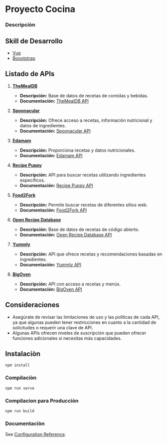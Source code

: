 # Proyecto Cocina

### Descripciòn
## Skill de Desarrollo
- [Vue]()
- [Boootstrap](https://getbootstrap.com/docs/5.3/getting-started/introduction/)


## Listado de APIs

1. **[TheMealDB](https://www.themealdb.com/api.php)**
   - **Descripción:** Base de datos de recetas de comidas y bebidas.
   - **Documentación:** [TheMealDB API](https://www.themealdb.com/api.php)

2. **[Spoonacular](https://spoonacular.com/food-api)**
   - **Descripción:** Ofrece acceso a recetas, información nutricional y datos de ingredientes.
   - **Documentación:** [Spoonacular API](https://spoonacular.com/food-api)

3. **[Edamam](https://developer.edamam.com/)**
   - **Descripción:** Proporciona recetas y datos nutricionales.
   - **Documentación:** [Edamam API](https://developer.edamam.com/)

4. **[Recipe Puppy](http://www.recipepuppy.com/about/api/)**
   - **Descripción:** API para buscar recetas utilizando ingredientes específicos.
   - **Documentación:** [Recipe Puppy API](http://www.recipepuppy.com/about/api/)

5. **[Food2Fork](https://www.food2fork.com/about/api)**
   - **Descripción:** Permite buscar recetas de diferentes sitios web.
   - **Documentación:** [Food2Fork API](https://www.food2fork.com/about/api)

6. **[Open Recipe Database](https://github.com/openrecipe/open-recipe-db)**
   - **Descripción:** Base de datos de recetas de código abierto.
   - **Documentación:** [Open Recipe Database API](https://github.com/openrecipe/open-recipe-db)

7. **[Yummly](https://developer.yummly.com/)**
   - **Descripción:** API que ofrece recetas y recomendaciones basadas en ingredientes.
   - **Documentación:** [Yummly API](https://developer.yummly.com/)

8. **[BigOven](https://api2.bigoven.com/)**
   - **Descripción:** API con acceso a recetas y menús.
   - **Documentación:** [BigOven API](https://api2.bigoven.com/)

## Consideraciones

- Asegúrate de revisar las limitaciones de uso y las políticas de cada API, ya que algunas pueden tener restricciones en cuanto a la cantidad de solicitudes o requerir una clave de API.
- Algunas APIs ofrecen niveles de suscripción que pueden ofrecer funciones adicionales si necesitas más capacidades.

## Instalaciòn
```
npm install
```

### Compilaciòn
```
npm run serve
```

### Compilacion para Producciòn
```
npm run build
```

### Documentaciòn
See [Configuration Reference](https://cli.vuejs.org/config/).

